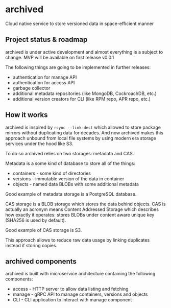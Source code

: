 # archived

Cloud native service to store versioned data in space-efficient manner

## Project status & roadmap

archived is under active development and almost everything is a subject
to change. MVP will be available on first release v0.0.1

The following things are going to be implemented in further releases:

* authentication for manage API
* authentication for access API
* garbage collector
* additional metadata repositories (like MongoDB, CockroachDB, etc.)
* additional version creators for CLI (like RPM repo, APR repo, etc.)

## How it works

archived is inspired by `rsync --link-dest` which allowed to store package
mirrors without duplicating data for decades. And now archived makes this
approach unbound from local file systems by using modern era storage services
under the hood like S3.

To do so archived relies on two storages: metadata and CAS.

Metadata is a some kind of database to store all of the things:

* containers - some kind of directories
* versions - immutable version of the data in container
* objects - named data BLOBs with some additional metadata

Good example of metadata storage is a PostgreSQL database.

CAS storage is a BLOB storage which stores the data behind objects.
CAS is actually an acronym means Content Addressed Storage which describes
how exactly it operates: stores BLOBs under content aware unique key (SHA256
is used by default).

Good example of CAS storage is S3.

This approach allows to reduce raw data usage by linking duplicates instead
if storing copies.

## archived components

archived is built with microservice architecture containing the following
components:

* access - HTTP server to allow data listing and fetching
* manage - gRPC API to manage containers, versions and objects
* CLI - CLI application to interact with manage component
